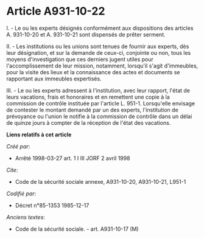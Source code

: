 # Article A931-10-22

I. - Le ou les experts désignés conformément aux dispositions des articles A. 931-10-20 et A. 931-10-21 sont dispensés de
prêter serment.

II. - Les institutions ou les unions sont tenues de fournir aux experts, dès leur désignation, et sur la demande de ceux-ci,
conjointe ou non, tous les moyens d'investigation que ces derniers jugent utiles pour l'accomplissement de leur mission,
notamment, lorsqu'il s'agit d'immeubles, pour la visite des lieux et la connaissance des actes et documents se rapportant aux
immeubles expertisés.

III. - Le ou les experts adressent à l'institution, avec leur rapport, l'état de leurs vacations, frais et honoraires et en
remettent une copie à la commission de contrôle instituée par l'article L. 951-1. Lorsqu'elle envisage de contester le
montant demandé par un des experts, l'institution de prévoyance ou l'union le notifie à la commission de contrôle dans un
délai de quinze jours à compter de la réception de l'état des vacations.

**Liens relatifs à cet article**

_Créé par_:

  - Arrêté 1998-03-27 art. 1 I III JORF 2 avril 1998

_Cite_:

  - Code de la sécurité sociale annexe, A931-10-20, A931-10-21, L951-1

_Codifié par_:

  - Décret n°85-1353 1985-12-17

_Anciens textes_:

  - Code de la sécurité sociale. - art. A931-10-17 (M)
